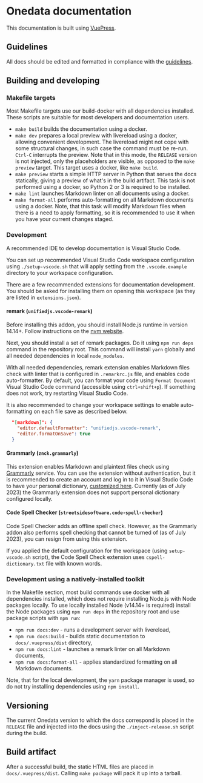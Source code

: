 # Onedata documentation

This documentation is built using [VuePress](https://vuepress.vuejs.org).

## Guidelines

All docs should be edited and formatted in compliance with the [guidelines](GUIDELINES.md).

## Building and developing

### Makefile targets

Most Makefile targets use our build-docker with all dependencies installed.
These scripts are suitable for most developers and documentation users.

* `make build` builds the documentation using a docker.
* `make dev` prepares a local preview with livereload using a docker, allowing
  convenient development. The livereload might not cope with some structural
  changes, in such case the command must be re-run. `Ctrl-C` interrupts the preview.
  Note that in this mode, the `RELEASE` version is not injected, only the
  placeholders are visible, as opposed to the `make preview` target.
  This target uses a docker, like `make build`.
* `make preview` starts a simple HTTP server in Python that serves the docs
  statically, giving a preview of what's in the build artifact. This task is not performed
  using a docker, so Python 2 or 3 is required to be installed.
* `make lint` launches Markdown linter on all documents using a docker.
* `make format-all` performs auto-formatting on all Markdown documents using a docker.
  Note, that this task will modify Markdown files when there is a need to apply
  formatting, so it is recommended to use it when you have your current changes staged.

### Development

A recommended IDE to develop documentation is Visual Studio Code.

You can set up recommended Visual Studio Code workspace configuration using
`./setup-vscode.sh` that will apply setting from the `.vscode.example` directory to your
workspace configuration.

There are a few recommended extensions for documentation development. You should be
asked for installing them on opening this workspace (as they are listed in
`extensions.json`).

#### remark (`unifiedjs.vscode-remark`)

Before installing this addon, you should install Node.js runtime in version 14.14+. Follow
instructions on the [nvm website](https://github.com/nvm-sh/nvm#installing-and-updating).

Next, you should install a set of remark packages. Do it using `npm run deps` command in
the repository root. This command will install `yarn` globally and all needed dependencies
in local `node_modules`.

With all needed dependencies, remark extension enables Markdown files check with linter
that is configured in `.remarkrc.js` file, and enables code auto-formatter. By default,
you can format your code using `Format Document` Visual Studio Code command (accessible
using `ctrl+shift+p`). If something does not work, try restarting Visual Studio Code.

It is also recommended to change your workspace settings to enable auto-formatting on each
file save as described below.

```json
  "[markdown]": {
    "editor.defaultFormatter": "unifiedjs.vscode-remark",
    "editor.formatOnSave": true
  }
```

#### Grammarly (`znck.grammarly`)

This extension enables Markdown and plaintext files check using
[Grammarly](https://www.grammarly.com/) service. You can use the extension without
authentication, but it is recommended to create an account and log in to it in Visual
Studio Code to have your personal dictionary, [customized
here](https://account.grammarly.com/customize). Currently (as of July 2023) the Grammarly
extension does not support personal dictionary configured locally.

#### Code Spell Checker (`streetsidesoftware.code-spell-checker`)

Code Spell Checker adds an offline spell check. However, as the Grammarly addon also
performs spell checking that cannot be turned of (as of July 2023), you can resign from
using this extension.

If you applied the default configuration for the workspace (using `setup-vscode.sh`
script), the Code Spell Check extension uses `cspell-dictionary.txt` file with known
words.

### Development using a natively-installed toolkit

In the Makefile section, most build commands use docker with all dependencies installed,
which does not require installing Node.js with Node packages locally. To use locally
installed Node (v14.14+ is required) install the Node packages using `npm run deps` in
the repository root and use package scripts with `npm run`:

* `npm run docs:dev` - runs a development server with livereload,
* `npm run docs:build` - builds static documentation to `docs/.vuepress/dist` directory,
* `npm run docs:lint` - launches a remark linter on all Markdown documents,
* `npm run docs:format-all` - applies standardized formatting on all Markdown documents.

Note, that for the local development, the `yarn` package manager is used, so do not try
installing dependencies using `npm install`.

## Versioning

The current Onedata version to which the docs correspond is placed in the
`RELEASE` file and injected into the docs using the `./inject-release.sh`
script during the build.

## Build artifact

After a successful build, the static HTML files are placed in `docs/.vuepress/dist`.
Calling `make package` will pack it up into a tarball.
